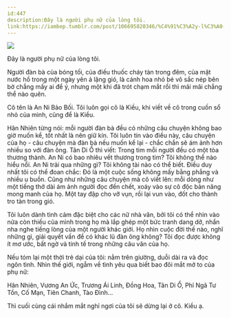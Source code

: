 ```yaml
---
id:447
description:Đây là người phụ nữ của lòng tôi.
link:https://iambep.tumblr.com/post/106695820346/%C4%91%C3%A2y-l%C3%A0-ng%C6%B0%E1%BB%9Di-ph%E1%BB%A5-n%E1%BB%AF-c%E1%BB%A7a-l%C3%B2ng-t%C3%B4i-ng%C6%B0%E1%BB%9Di-%C4%91%C3%A0n-b%C3%A0
---
```


![](https://64.media.tumblr.com/9d8ea4d90e044f8dae639274924a68ba/tumblr_nhfu6hZn5x1u3a9rjo1_500.jpg)

Đây là người phụ nữ của lòng tôi.

Người đàn bà của bóng tối, của điếu thuốc cháy tàn trong đêm, của mặt nước
hồ trong một ngày yên ả lặng gió, là cánh hoa nhỏ bé vô sắc nép bên bờ chẳng
mấy ai để ý, nhưng một khi đã trót chạm mắt rồi thì mãi mãi chẳng thể nào
quên.

Cô tên là An Ni Bảo Bối. Tôi luôn gọi cô là Kiều, khi viết về cô trong cuốn
sổ nhỏ của mình, cũng để là Kiều.

Hân Nhiên từng nói: mỗi người đàn bà đều có những câu chuyện không bao giờ
muốn kể, tốt nhất là nên giữ kín. Tôi luôn tin vào điều này, câu chuyện
của họ - câu chuyện mà đàn bà nếu muốn kể lại - chắc chắn sẽ ám ảnh hơn
nhiều so với đàn ông. Tân Di Ổ thì viết: Trong tim mỗi người đều có một
tòa thương thành. An Ni có bao nhiêu vết thương trong tim? Tôi không thể
nào hiểu nổi. An Ni trải qua những gì? Tôi không tài nào có thể biết. Điều
duy nhất tôi có thể đoan chắc: Đó là một cuộc sống không mấy bằng phẳng
và nhiều u buồn. Cũng như những câu chuyện mà cô viết lên: mỗi dòng như
một tiếng thở dài ám ảnh người đọc đến chết, xoáy vào sự cô độc bản năng
mong manh của họ. Một tay đập cho vỡ vụn, rồi lại vun vào, đốt cho thành
tro tàn trong gió.

Tôi luôn dành tình cảm đặc biệt cho các nữ nhà văn, bởi tôi có thể nhìn
vào nửa còn thiếu của mình trong họ mà lắp ghép một bức tranh dang dở, nhẩn
nha nghe tiếng lòng của một người khác giới. Họ nhìn cuộc đời thế nào, nghĩ
những gì, giải quyết vấn đề có khác lũ đàn ông không? Tôi đọc được không
ít mơ ước, bất ngờ và tinh tế trong những câu văn của họ.

Nếu tóm lại một thời trẻ dại của tôi: nằm trên giường, duỗi dài ra và đọc
ngôn tình. Nhìn thế giới, ngẫm về tình yêu qua biết bao đôi mắt mở to của
phụ nữ:

Hân Nhiên, Vương An Ức, Trương Ái Linh, Đồng Hoa, Tân Di Ổ, Phỉ Ngã Tư Tồn,
Cố Mạn, Tiên Chanh, Tào Đình...

Thì cuối cùng cái nhắm mắt nghỉ ngơi của tôi sẽ dừng lại ở cô. Kiều ạ.